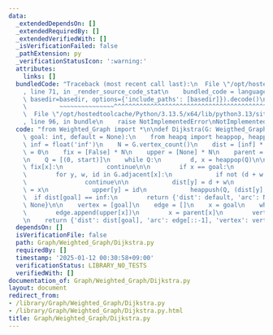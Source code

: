 ```yaml
---
data:
  _extendedDependsOn: []
  _extendedRequiredBy: []
  _extendedVerifiedWith: []
  _isVerificationFailed: false
  _pathExtension: py
  _verificationStatusIcon: ':warning:'
  attributes:
    links: []
  bundledCode: "Traceback (most recent call last):\n  File \"/opt/hostedtoolcache/Python/3.13.5/x64/lib/python3.13/site-packages/onlinejudge_verify/documentation/build.py\"\
    , line 71, in _render_source_code_stat\n    bundled_code = language.bundle(stat.path,\
    \ basedir=basedir, options={'include_paths': [basedir]}).decode()\n          \
    \         ~~~~~~~~~~~~~~~^^^^^^^^^^^^^^^^^^^^^^^^^^^^^^^^^^^^^^^^^^^^^^^^^^^^^^^^^^^^^^^^^^\n\
    \  File \"/opt/hostedtoolcache/Python/3.13.5/x64/lib/python3.13/site-packages/onlinejudge_verify/languages/python.py\"\
    , line 96, in bundle\n    raise NotImplementedError\nNotImplementedError\n"
  code: "from Weighted_Graph import *\n\ndef Dijkstra(G: Weigthed_Graph, start: int,\
    \ goal: int, default = None):\n    from heapq import heappop, heappush\n\n   \
    \ inf = float('inf')\n    N = G.vertex_count()\n    dist = [inf] * N; dist[start]\
    \ = 0\n    fix = [False] * N\n    upper = [None] * N\n    parent = [None] * N\n\
    \n    Q = [(0, start)]\n    while Q:\n        d, x = heappop(Q)\n\n        if\
    \ fix[x]:\n            continue\n\n        if x == goal:\n            break\n\n\
    \        for y, w, id in G.adjacent[x]:\n            if not (d + w < dist[y]):\n\
    \                continue\n\n            dist[y] = d + w\n            parent[y]\
    \ = x\n            upper[y] = id\n            heappush(Q, (dist[y], y))\n\n  \
    \  if dist[goal] == inf:\n        return {'dist': default, 'arc': None, 'vertex':\
    \ None}\n\n    vertex = [goal]\n    edge = []\n    x = goal\n    while x != start:\n\
    \        edge.append(upper[x])\n        x = parent[x]\n        vertex.append(x)\n\
    \n    return {'dist': dist[goal], 'arc': edge[::-1], 'vertex': vertex[::-1]}\n"
  dependsOn: []
  isVerificationFile: false
  path: Graph/Weighted_Graph/Dijkstra.py
  requiredBy: []
  timestamp: '2025-01-12 00:30:58+09:00'
  verificationStatus: LIBRARY_NO_TESTS
  verifiedWith: []
documentation_of: Graph/Weighted_Graph/Dijkstra.py
layout: document
redirect_from:
- /library/Graph/Weighted_Graph/Dijkstra.py
- /library/Graph/Weighted_Graph/Dijkstra.py.html
title: Graph/Weighted_Graph/Dijkstra.py
---
```

